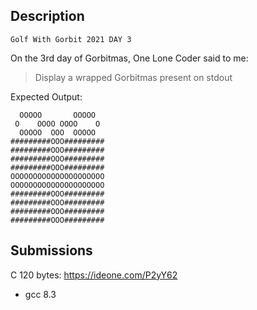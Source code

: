 ## Description
```
Golf With Gorbit 2021 DAY 3
```
On the 3rd day of Gorbitmas, One Lone Coder said to me:

> Display a wrapped Gorbitmas present on stdout

Expected Output:
```
  OOOOO       OOOOO  
 O    OOOO OOOO    O
  OOOOO  OOO  OOOOO  
#########OOO#########
#########OOO#########
#########OOO#########
#########OOO#########
OOOOOOOOOOOOOOOOOOOOO
OOOOOOOOOOOOOOOOOOOOO
#########OOO#########
#########OOO#########
#########OOO#########
#########OOO#########
```

## Submissions
C 120 bytes: https://ideone.com/P2yY62
- gcc 8.3